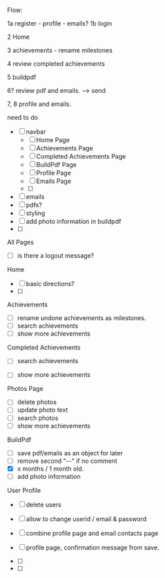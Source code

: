 
Flow:

1a register - profile - emails?
1b login

2 Home

3 achievements - rename milestones

4 review completed achievements

5 buildpdf

6? review pdf and emails.
  --> send

7, 8 profile and emails.



need to do
- [ ] navbar
  - [ ] Home Page
  - [ ] Achievements Page
  - [ ] Completed Achievements Page
  - [ ] BuildPdf Page
  - [ ] Profile Page
  - [ ] Emails Page
  - [ ]
- [ ] emails
- [ ] pdfs?
- [ ] styling
- [ ] add photo information in buildpdf
- [ ]


All Pages
- [ ] is there a logout message?

Home
- [ ] basic directions?
- [ ]

Achievements
- [ ] rename undone achievements as milestones.
- [ ] search achievements
- [ ] show more achievements

Completed Achievements
- [ ] search achievements
- [ ] show more achievements


Photos Page
- [ ] delete photos
- [ ] update photo text
- [ ] search photos
- [ ] show more achievements

BuildPdf
- [ ] save pdf/emails as an object for later
- [ ] remove second "--" if no comment
- [X] x months / 1 month old.
- [ ] add photo information

User Profile
- [ ] delete users
- [ ] allow to change userid / email & password
- [ ] combine profile page and email contacts page
- [ ] profile page, confirmation message from save.



- [ ]

- [ ]
